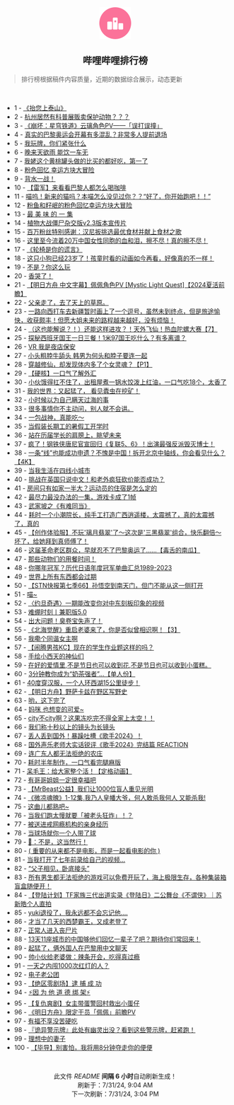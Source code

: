 <div align="center">
    <img src="./assets/icon_rank.png" alt="logo" />
    <h2>哔哩哔哩排行榜</h>
</div>

> 排行榜根据稿件内容质量，近期的数据综合展示，动态更新

<br />

<ul><li><span>1 - <a href=https://www.bilibili.com/BV1tz421i7zb>《抬您上泰山》</a></span></li><li><span>2 - <a href=https://www.bilibili.com/BV1MU411S7Cc>杭州居然有科普展贩卖保护动物？？？</a></span></li><li><span>3 - <a href=https://www.bilibili.com/BV1HM4m1y76Y>《崩坏：星穹铁道》云璃角色PV——「误打误撞」</a></span></li><li><span>4 - <a href=https://www.bilibili.com/BV1kW42197Rz>真实的巴黎奥运会开幕有多混乱？非常多人提前退场</a></span></li><li><span>5 - <a href=https://www.bilibili.com/BV1gb42177xL>我玩牌，你们紧张什么</a></span></li><li><span>6 - <a href=https://www.bilibili.com/BV1MS42197VC>晚来天欲雨 能饮一车无</a></span></li><li><span>7 - <a href=https://www.bilibili.com/BV1DS421X7DM>我姥这个黄桃罐头做的比买的都好吃，第一了</a></span></li><li><span>8 - <a href=https://www.bilibili.com/BV1ax4y1s7ty>粉色回忆 幸运方块大冒险</a></span></li><li><span>9 - <a href=https://www.bilibili.com/BV1xx4y1s7fL>背水一战！</a></span></li><li><span>10 - <a href=https://www.bilibili.com/BV1Gz421i7B2>【雷军】来看看巴黎人都怎么喝咖啡</a></span></li><li><span>11 - <a href=https://www.bilibili.com/BV1Ab42177Qo>喵呜！新来的猫吗？本喵怎么没见过你？？“好了，你开始跑吧！！”</a></span></li><li><span>12 - <a href=https://www.bilibili.com/BV1JW42197ic>粉鱼和籽岷的粉色回忆幸运方块大冒险</a></span></li><li><span>13 - <a href=https://www.bilibili.com/BV1rb421J7Wo>最 美 味 的 一 集</a></span></li><li><span>14 - <a href=https://www.bilibili.com/BV1Lb421J78C>植物大战僵尸杂交版v2.3版本宣传片</a></span></li><li><span>15 - <a href=https://www.bilibili.com/BV1j2421Z7WC>百万粉丝特别感谢：汉尼扳挑选最优食材并献上食材之歌</a></span></li><li><span>16 - <a href=https://www.bilibili.com/BV1uz421i7Xf>这里至今流着20万中国女性同胞的血和泪，擦不尽！真的擦不尽！</a></span></li><li><span>17 - <a href=https://www.bilibili.com/BV1Pb421J7gW>《轮椅是你的谎言》</a></span></li><li><span>18 - <a href=https://www.bilibili.com/BV1Ef421i7nU>这只小狗已经23岁了！孩童时看的动画如今再看，好像真的不一样！</a></span></li><li><span>19 - <a href=https://www.bilibili.com/BV1yz421i7oc>不是？你这么玩</a></span></li><li><span>20 - <a href=https://www.bilibili.com/BV1MZ421K7s3>香哭了！</a></span></li><li><span>21 - <a href=https://www.bilibili.com/BV1Sf421q7dN>【明日方舟 中文字幕】佩佩角色PV [Mystic Light Quest]【2024夏活前瞻】</a></span></li><li><span>22 - <a href=https://www.bilibili.com/BV1vi421h7Wc>父亲走了，去了天上的草原。</a></span></li><li><span>23 - <a href=https://www.bilibili.com/BV1DM4m1y7oq>一路向西打车去新疆暂时画上了一个逗号，虽然未到终点，但是旅途愉快，收获颇丰！但愿大姐未来的路程越来越好，没有烦恼！</a></span></li><li><span>24 - <a href=https://www.bilibili.com/BV1hM4m117GV>（这也能解说？！）还能这样进攻？！天外飞仙！热血陀螺大赛【7】</a></span></li><li><span>25 - <a href=https://www.bilibili.com/BV1HE4m1d7Vj>探秘西班牙国王一日三餐！1米97国王吃什么？有多离谱？</a></span></li><li><span>26 - <a href=https://www.bilibili.com/BV1SM4m1y728>VR 我是夜店保安</a></span></li><li><span>27 - <a href=https://www.bilibili.com/BV1br421K73B>小头粗脖牛舔头 韩男为何头和脖子要连一起</a></span></li><li><span>28 - <a href=https://www.bilibili.com/BV1LW42197BJ>穿越修仙，却发现体内多了个女灵魂？【P1】</a></span></li><li><span>29 - <a href=https://www.bilibili.com/BV1iW42197dP>【硬核】一口气了解外汇</a></span></li><li><span>30 - <a href=https://www.bilibili.com/BV1kf421q7FM>小伙饿得扛不住了，出租屋煮一锅水饺泼上红油，一口气吃18个，太香了</a></span></li><li><span>31 - <a href=https://www.bilibili.com/BV12Z421T7Jb>我的世界：又起猛了， 看见蠹虫在挖矿！</a></span></li><li><span>32 - <a href=https://www.bilibili.com/BV1WE421w7ab>小时候以为自己瞒天过海的事</a></span></li><li><span>33 - <a href=https://www.bilibili.com/BV1hM4m1y78p>很多事情你不主动问，别人就不会讲。</a></span></li><li><span>34 - <a href=https://www.bilibili.com/BV1oAeXenEF3>一包战神，真能吃～</a></span></li><li><span>35 - <a href=https://www.bilibili.com/BV1yH4y1c7U4>当假装长期工的暑假工开学时</a></span></li><li><span>36 - <a href=https://www.bilibili.com/BV1jZ421K7xt>站在历届学长的肩膀上，眺望未来</a></span></li><li><span>37 - <a href=https://www.bilibili.com/BV1BS421X7XS>疯了！钢铁侠唐尼官宣回归《复联5、6》！出演最强反派毁灭博士！</a></span></li><li><span>38 - <a href=https://www.bilibili.com/BV1mE421w7Vg>一条“线”也能成功申遗？不愧是中国！拆开北京中轴线，你会看见什么？【4K】</a></span></li><li><span>39 - <a href=https://www.bilibili.com/BV1Bb421J75H>当我生活在四线小城市</a></span></li><li><span>40 - <a href=https://www.bilibili.com/BV1Ax4y147id>挑战在英国只说中文！和老外疯狂砍价能否成功？</a></span></li><li><span>41 - <a href=https://www.bilibili.com/BV1Qi421h7GV>房间只有如家一半大？运动员的住宿是怎么定的</a></span></li><li><span>42 - <a href=https://www.bilibili.com/BV1XU411U7FY>最尽力最没办法的一集，游戏卡成了1帧</a></span></li><li><span>43 - <a href=https://www.bilibili.com/BV1AE421w7wr>武家坡之《有难同当》</a></span></li><li><span>44 - <a href=https://www.bilibili.com/BV1AU411S7qL>耗时一个小潮院长，纯手工打造广西逍遥楼，太震撼了，真的太震撼了，真的</a></span></li><li><span>45 - <a href=https://www.bilibili.com/BV1ME421w79N>【创作体验服】不玩'璃月翡翠'了～这次是'三黑翡翠'组合，快乐翻倍～坏了，给她拜到真师傅了！</a></span></li><li><span>46 - <a href=https://www.bilibili.com/BV1Yz421B71Q>这届革命老区群众，早就忍不了巴黎奥运了......【毒舌的南瓜】</a></span></li><li><span>47 - <a href=https://www.bilibili.com/BV1SZ421N7nG>那些动物们的用餐时间！</a></span></li><li><span>48 - <a href=https://www.bilibili.com/BV1V4421f7DR>你哪年冠军？历代日语年度冠军单曲汇总1989-2023</a></span></li><li><span>49 - <a href=https://www.bilibili.com/BV11f421v7hS>世界上所有东西都会过期</a></span></li><li><span>50 - <a href=https://www.bilibili.com/BV1Zz421v7eo>【STN快报第七季66】孙悟空到南天门，但门不能从这一侧打开</a></span></li><li><span>51 - <a href=https://www.bilibili.com/BV1Ui421h7Pg>喵~</a></span></li><li><span>52 - <a href=https://www.bilibili.com/BV1bi421a7ka>〈约旦奇遇〉一期能改变你对中东刻板印象的视频</a></span></li><li><span>53 - <a href=https://www.bilibili.com/BV1sz421B7Mx>难绷时刻丨兼职版5.0</a></span></li><li><span>54 - <a href=https://www.bilibili.com/BV1iS411w7U1>出大问题！臭卷宝失声了！</a></span></li><li><span>55 - <a href=https://www.bilibili.com/BV1V142187BC>《北海觉醒》重启老婆来了，你是否似曾相识啊！【3】</a></span></li><li><span>56 - <a href=https://www.bilibili.com/BV1Wz421i71T>我嘞个同谐女主啊</a></span></li><li><span>57 - <a href=https://www.bilibili.com/BV1Pf421i7uE>【闹腾男孩KC】现在的学生作业题这样的吗？</a></span></li><li><span>58 - <a href=https://www.bilibili.com/BV1Fz421i7ca>手绘小西天的神仙们</a></span></li><li><span>59 - <a href=https://www.bilibili.com/BV1Dr421M7mf>在好的爱情里,不是节日也可以收到花,不是节日也可以收到小蛋糕。</a></span></li><li><span>60 - <a href=https://www.bilibili.com/BV1kw4m1k76S>3分钟教你成为“奶茶强者”...【单人份】</a></span></li><li><span>61 - <a href=https://www.bilibili.com/BV18M4m117tU>40度穿汉服，一个人环西湖15公里徒步！</a></span></li><li><span>62 - <a href=https://www.bilibili.com/BV1cE4m1d73m>【明日方舟】野萨卡兹在野区写野史</a></span></li><li><span>63 - <a href=https://www.bilibili.com/BV1uz421B7CY>哟，这下完了</a></span></li><li><span>64 - <a href=https://www.bilibili.com/BV1B2421Z77A>妈咪 也想变的可爱~</a></span></li><li><span>65 - <a href=https://www.bilibili.com/BV1uE421w7uS>city不city啊？这果冻吃完不得全家上太空！！</a></span></li><li><span>66 - <a href=https://www.bilibili.com/BV1pH4y1c7kP>我们称十秒以上的镜头为长镜头</a></span></li><li><span>67 - <a href=https://www.bilibili.com/BV1BM4m1y7RL>丢人丢到国外！暴躁吐槽《歌手2024》！</a></span></li><li><span>68 - <a href=https://www.bilibili.com/BV1NU411S7Gs>国外声乐老师大实话锐评《歌手2024》完结篇 REACTION</a></span></li><li><span>69 - <a href=https://www.bilibili.com/BV1G4421S75W>连广东人都无法拒绝的农庄</a></span></li><li><span>70 - <a href=https://www.bilibili.com/BV11i42167U1>耗时半年制作，一口气看完腿麻版</a></span></li><li><span>71 - <a href=https://www.bilibili.com/BV1gW42197n7>呆毛王：给大家整个活！【定格动画】</a></span></li><li><span>72 - <a href=https://www.bilibili.com/BV1o142147PD>有哥哥姐姐一定很幸福吧</a></span></li><li><span>73 - <a href=https://www.bilibili.com/BV1Ex4y147Gq>【MrBeast公益】我们让1000位盲人重见光明</a></span></li><li><span>74 - <a href=https://www.bilibili.com/BV15x4y1471R>《微凉魂魄》1-12集,我乃人皇幡大爷，何人敢杀我何人 又能杀我!</a></span></li><li><span>75 - <a href=https://www.bilibili.com/BV1RT421k721>这曲儿都熟吧~</a></span></li><li><span>76 - <a href=https://www.bilibili.com/BV18H4y1c7VL>当我们跑太慢就要「被老头狂炸」！？</a></span></li><li><span>77 - <a href=https://www.bilibili.com/BV1CZ421T7ZF>被送进戒网瘾机构的亲身经历</a></span></li><li><span>78 - <a href=https://www.bilibili.com/BV1dE4m1X7z9>当球场就你一个人带了球</a></span></li><li><span>79 - <a href=https://www.bilibili.com/BV1DW421X7E2>🦌：不是，这当然行！</a></span></li><li><span>80 - <a href=https://www.bilibili.com/BV1Mi421a7Qu>( 重要的从来都不是电影，而是一起看电影的你 )</a></span></li><li><span>81 - <a href=https://www.bilibili.com/BV11w4m1k74a>当我打开了七年前录给自己的视频...</a></span></li><li><span>82 - <a href=https://www.bilibili.com/BV1g4421S7ko>“父子相见，卧底接头”</a></span></li><li><span>83 - <a href=https://www.bilibili.com/BV1dy411i7Qs>所有男生都无法拒绝的游戏可以免费开玩了，海上极限生存，各种集装箱盲盒随便开！</a></span></li><li><span>84 - <a href=https://www.bilibili.com/BV17T42167ka>【登陆计划】TF家族三代出道实录《登陆日》二公舞台《不谓侠》｜苏新皓个人直拍</a></span></li><li><span>85 - <a href=https://www.bilibili.com/BV14T42167Rw>yuki退役了，我永远都不会忘记他.…</a></span></li><li><span>86 - <a href=https://www.bilibili.com/BV1xn4y1f72A>才当了几天的西楚霸王，又成老登了</a></span></li><li><span>87 - <a href=https://www.bilibili.com/BV1p1421t7fG>正常人进入丧尸片</a></span></li><li><span>88 - <a href=https://www.bilibili.com/BV1U4421U7cc>13天11座城市的中国够他们回忆一辈子了吧？期待你们常回来！</a></span></li><li><span>89 - <a href=https://www.bilibili.com/BV1cT421r7EN>起猛了，俩外国人在巴黎用中文聊天</a></span></li><li><span>90 - <a href=https://www.bilibili.com/BV13z421B7nh>帅小伙给老婆做：辣条开会，吃得真过瘾</a></span></li><li><span>91 - <a href=https://www.bilibili.com/BV17H4y1c7Re>一天之内闯1000次红灯的人？</a></span></li><li><span>92 - <a href=https://www.bilibili.com/BV1Ew4m1k7aV>电子老公团</a></span></li><li><span>93 - <a href=https://www.bilibili.com/BV1B1421t7jV>【绝区零剧场】逮 捕 成 功</a></span></li><li><span>94 - <a href=https://www.bilibili.com/BV1cW42197MR>⚡因 为 他 道 德 绑 架⚡</a></span></li><li><span>95 - <a href=https://www.bilibili.com/BV1i2421Z7QV>【复仇爽剧】女主带蛋警回村救出小蛋仔</a></span></li><li><span>96 - <a href=https://www.bilibili.com/BV134421S7hP>《明日方舟》限定干员「佩佩」前瞻PV</a></span></li><li><span>97 - <a href=https://www.bilibili.com/BV1ux4y1476o>有福不享没苦硬吃</a></span></li><li><span>98 - <a href=https://www.bilibili.com/BV1zy411i7tp>『诡异警示牌』此处有幽灵出没？看到这些警示牌，赶紧跑！</a></span></li><li><span>99 - <a href=https://www.bilibili.com/BV1UT421677F>理想中的妻子</a></span></li><li><span>100 - <a href=https://www.bilibili.com/BV1Px4y1s7if>【毕导】别害怕，我将用8分钟夺走你的便便</a></span></li></ul>

<br />

<p align=center>此文件 <i>README</i> <b>间隔 6 小时</b>自动刷新生成！<br>刷新于：7/31/24, 9:04 AM<br>下一次刷新：7/31/24, 3:04 PM</p>
